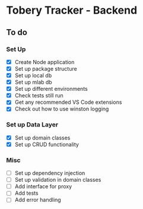 # Tobery Tracker - Backend

## To do

### Set Up
- [x] Create Node application
- [x] Set up package structure
- [x] Set up local db
- [x] Set up mlab db
- [x] Set up different environments
- [x] Check tests still run
- [x] Get any recommended VS Code extensions
- [x] Check out how to use winston logging

### Set up Data Layer
- [x] Set up domain classes
- [x] Set up CRUD functionality

### Misc
- [ ] Set up dependency injection
- [ ] Set up validation in domain classes
- [ ] Add interface for proxy
- [ ] Add tests
- [ ] Add error handling
